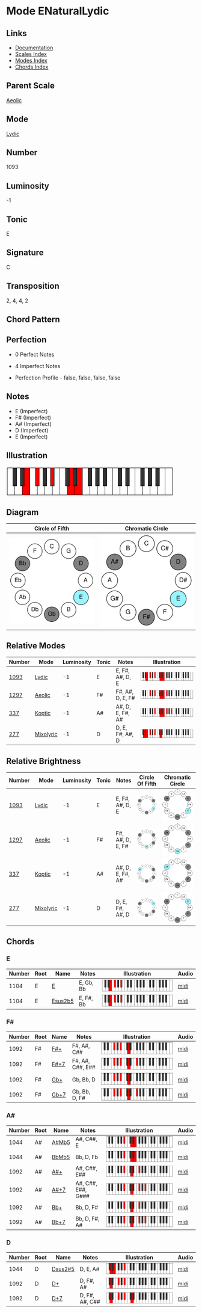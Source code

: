 # Mode ENaturalLydic

## Links

- [Documentation](README.md)
- [Scales Index](Scales.md)
- [Modes Index](Modes.md)
- [Chords Index](Chords.md)

## Parent Scale

[Aeolic](ScaleAeolic.md)

## Mode

[Lydic](ModeLydic.md)

## Number

1093

## Luminosity

-1

## Tonic

E

## Signature

C

## Transposition

2, 4, 4, 2

## Chord Pattern



## Perfection

 - 0 Perfect Notes

 - 4 Imperfect Notes

 - Perfection Profile - false, false, false, false

## Notes

- E (Imperfect)
- F# (Imperfect)
- A# (Imperfect)
- D (Imperfect)
- E (Imperfect)

## Illustration

![ENaturalLydic](ModeENaturalLydic.png)

## Diagram

| Circle of Fifth | Chromatic Circle |
|-----------------|------------------|
| ![ENaturalLydic](CircleOfFifthModeENaturalLydic.svg) | ![ENaturalLydic](ChromaticCircleModeENaturalLydic.svg) |
## Relative Modes

| Number | Mode | Luminosity | Tonic | Notes | Illustration |
|--------|------|------------|-------|-------|--------------|
| [1093](https://ianring.com/musictheory/scales/1093) | [Lydic](ModeLydic.md) | -1 | E | E, F#, A#, D, E | ![ENaturalLydic](ModeENaturalLydic.png) |
| [1297](https://ianring.com/musictheory/scales/1297) | [Aeolic](ModeAeolic.md) | -1 | F# | F#, A#, D, E, F# | ![FSharpAeolic](ModeFSharpAeolic.png) |
| [337](https://ianring.com/musictheory/scales/337) | [Koptic](ModeKoptic.md) | -1 | A# | A#, D, E, F#, A# | ![ASharpKoptic](ModeASharpKoptic.png) |
| [277](https://ianring.com/musictheory/scales/277) | [Mixolyric](ModeMixolyric.md) | -1 | D | D, E, F#, A#, D | ![DNaturalMixolyric](ModeDNaturalMixolyric.png) |
## Relative Brightness

| Number | Mode | Luminosity | Tonic | Notes | Circle Of Fifth | Chromatic Circle |
|--------|------|------------|-------|-------|-----------------|------------------|
| [1093](https://ianring.com/musictheory/scales/1093) | [Lydic](ModeLydic.md) | -1 | E | E, F#, A#, D, E | ![ENaturalLydic](CircleOfFifthModeENaturalLydic.svg) | ![ENaturalLydic](ChromaticCircleModeENaturalLydic.svg) |
| [1297](https://ianring.com/musictheory/scales/1297) | [Aeolic](ModeAeolic.md) | -1 | F# | F#, A#, D, E, F# | ![FSharpAeolic](CircleOfFifthModeFSharpAeolic.svg) | ![FSharpAeolic](ChromaticCircleModeFSharpAeolic.svg) |
| [337](https://ianring.com/musictheory/scales/337) | [Koptic](ModeKoptic.md) | -1 | A# | A#, D, E, F#, A# | ![ASharpKoptic](CircleOfFifthModeASharpKoptic.svg) | ![ASharpKoptic](ChromaticCircleModeASharpKoptic.svg) |
| [277](https://ianring.com/musictheory/scales/277) | [Mixolyric](ModeMixolyric.md) | -1 | D | D, E, F#, A#, D | ![DNaturalMixolyric](CircleOfFifthModeDNaturalMixolyric.svg) | ![DNaturalMixolyric](ChromaticCircleModeDNaturalMixolyric.svg) |

## Chords

### E

| Number | Root | Name | Notes | Illustration | Audio |
|--------|------|------|-------|--------------|-------|
| 1104 | E | [E](ChordENaturalDiminishedFlatThird.md) | E, Gb, Bb | ![E](ChordENaturalDiminishedFlatThirdRootPosition.png) | [midi](ChordENaturalDiminishedFlatThirdRootPosition.mid) |
| 1104 | E | [Esus2b5](ChordENaturalSuspendedSecondFlatFifth.md) | E, F#, Bb | ![Esus2b5](ChordENaturalSuspendedSecondFlatFifthRootPosition.png) | [midi](ChordENaturalSuspendedSecondFlatFifthRootPosition.mid) |

### F#

| Number | Root | Name | Notes | Illustration | Audio |
|--------|------|------|-------|--------------|-------|
| 1092 | F# | [F#+](ChordFSharpAugmented.md) | F#, A#, C## | ![F#+](ChordFSharpAugmentedRootPosition.png) | [midi](ChordFSharpAugmentedRootPosition.mid) |
| 1092 | F# | [F#+7](ChordFSharpAugmentedAugmentedSeventh.md) | F#, A#, C##, E## | ![F#+7](ChordFSharpAugmentedAugmentedSeventhRootPosition.png) | [midi](ChordFSharpAugmentedAugmentedSeventhRootPosition.mid) |
| 1092 | F# | [Gb+](ChordGFlatAugmented.md) | Gb, Bb, D | ![Gb+](ChordGFlatAugmentedRootPosition.png) | [midi](ChordGFlatAugmentedRootPosition.mid) |
| 1092 | F# | [Gb+7](ChordGFlatAugmentedAugmentedSeventh.md) | Gb, Bb, D, F# | ![Gb+7](ChordGFlatAugmentedAugmentedSeventhRootPosition.png) | [midi](ChordGFlatAugmentedAugmentedSeventhRootPosition.mid) |

### A#

| Number | Root | Name | Notes | Illustration | Audio |
|--------|------|------|-------|--------------|-------|
| 1044 | A# | [A#Mb5](ChordASharpMajorFlatFifth.md) | A#, C##, E | ![A#Mb5](ChordASharpMajorFlatFifthRootPosition.png) | [midi](ChordASharpMajorFlatFifthRootPosition.mid) |
| 1044 | A# | [BbMb5](ChordBFlatMajorFlatFifth.md) | Bb, D, Fb | ![BbMb5](ChordBFlatMajorFlatFifthRootPosition.png) | [midi](ChordBFlatMajorFlatFifthRootPosition.mid) |
| 1092 | A# | [A#+](ChordASharpAugmented.md) | A#, C##, E## | ![A#+](ChordASharpAugmentedRootPosition.png) | [midi](ChordASharpAugmentedRootPosition.mid) |
| 1092 | A# | [A#+7](ChordASharpAugmentedAugmentedSeventh.md) | A#, C##, E##, G### | ![A#+7](ChordASharpAugmentedAugmentedSeventhRootPosition.png) | [midi](ChordASharpAugmentedAugmentedSeventhRootPosition.mid) |
| 1092 | A# | [Bb+](ChordBFlatAugmented.md) | Bb, D, F# | ![Bb+](ChordBFlatAugmentedRootPosition.png) | [midi](ChordBFlatAugmentedRootPosition.mid) |
| 1092 | A# | [Bb+7](ChordBFlatAugmentedAugmentedSeventh.md) | Bb, D, F#, A# | ![Bb+7](ChordBFlatAugmentedAugmentedSeventhRootPosition.png) | [midi](ChordBFlatAugmentedAugmentedSeventhRootPosition.mid) |

### D

| Number | Root | Name | Notes | Illustration | Audio |
|--------|------|------|-------|--------------|-------|
| 1044 | D | [Dsus2#5](ChordDNaturalSuspendedSecondSharpFifth.md) | D, E, A# | ![Dsus2#5](ChordDNaturalSuspendedSecondSharpFifthRootPosition.png) | [midi](ChordDNaturalSuspendedSecondSharpFifthRootPosition.mid) |
| 1092 | D | [D+](ChordDNaturalAugmented.md) | D, F#, A# | ![D+](ChordDNaturalAugmentedRootPosition.png) | [midi](ChordDNaturalAugmentedRootPosition.mid) |
| 1092 | D | [D+7](ChordDNaturalAugmentedAugmentedSeventh.md) | D, F#, A#, C## | ![D+7](ChordDNaturalAugmentedAugmentedSeventhRootPosition.png) | [midi](ChordDNaturalAugmentedAugmentedSeventhRootPosition.mid) |


